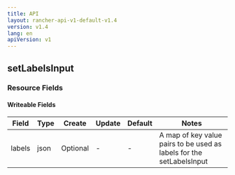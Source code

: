 ```yaml
---
title: API
layout: rancher-api-v1-default-v1.4
version: v1.4
lang: en
apiVersion: v1
---
```


## setLabelsInput



### Resource Fields

#### Writeable Fields

Field | Type | Create | Update | Default | Notes
---|---|---|---|---|---
labels | json | Optional | - | - | A map of key value pairs to be used as labels for the setLabelsInput



<br>
